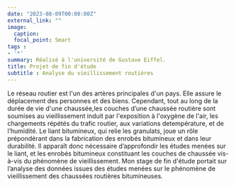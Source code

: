 ```yaml
---
date: "2023-08-09T00:00:00Z"
external_link: ""
image:
  caption: 
  focal_point: Smart
tags :
- '*'
summary: Réalisé à l'université de Gustave Eiffel.
title: Projet de fin d'étude
subtitle : Analyse du vieillissement routières
---
```


Le réseau routier est l'un des artères principales d'un pays. Elle assure le déplacement des personnes et des biens. Cependant, tout au long de la durée de vie d'une chaussée,les couches d’une chaussée routière sont soumises au vieillissement induit par l'exposition à l'oxygène de l'air, les chargements répétés du trafic routier, aux variations detempérature, et de l’humidité. Le liant bitumineux, qui relie les granulats, joue un rôle
prépondérant dans la fabrication des enrobés bitumineux et dans leur durabilité. Il apparaît donc nécessaire d’approfondir les études menées sur le liant, et les enrobés bitumineux
constituant les couches de chaussée vis-à-vis du phénomène de vieillissement. Mon stage de fin d'étude portait sur l’analyse des données issues des études menées sur le phénomène de
vieillissement des chaussées routières bitumineuses.


